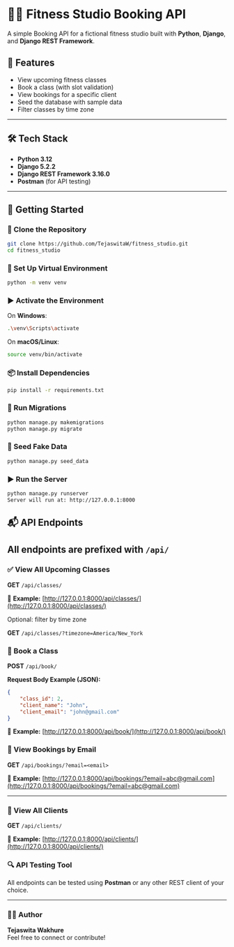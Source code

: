 # 🏋️‍♀️ Fitness Studio Booking API

A simple Booking API for a fictional fitness studio built with **Python**, **Django**, and **Django REST Framework**.

## 🚀 Features

- View upcoming fitness classes
- Book a class (with slot validation)
- View bookings for a specific client
- Seed the database with sample data
- Filter classes by time zone

---

## 🛠️ Tech Stack

- **Python 3.12**
- **Django 5.2.2**
- **Django REST Framework 3.16.0**
- **Postman** (for API testing)

---
## 📂 Getting Started

### 🔁 Clone the Repository

```bash
git clone https://github.com/TejaswitaW/fitness_studio.git
cd fitness_studio
```

### 🧱 Set Up Virtual Environment

```bash
python -m venv venv
```

### ▶️ Activate the Environment


On **Windows**:
```bash
.\venv\Scripts\activate
```
On **macOS/Linux**:
```bash
source venv/bin/activate
```

### 📦 Install Dependencies

```bash
pip install -r requirements.txt
```

### 🔄 Run Migrations

```bash
python manage.py makemigrations
python manage.py migrate
```
### 🌱 Seed Fake Data

```bash
python manage.py seed_data
```

### ▶️ Run the Server

```bash
python manage.py runserver
Server will run at: http://127.0.0.1:8000
```

## 📬 API Endpoints

All endpoints are prefixed with `/api/`
---
### ✅ View All Upcoming Classes

**GET** `/api/classes/`  

🔗 **Example:** [http://127.0.0.1:8000/api/classes/](http://127.0.0.1:8000/api/classes/)

Optional: filter by time zone 

**GET** `/api/classes/?timezone=America/New_York`

### 📝 Book a Class

**POST** `/api/book/`

**Request Body Example (JSON):**

```json
{
    "class_id": 2,
    "client_name": "John",
    "client_email": "john@gmail.com"
}
```
🔗 **Example:** [http://127.0.0.1:8000/api/book/](http://127.0.0.1:8000/api/book/)

### 📒 View Bookings by Email

**GET** `/api/bookings/?email=<email>`

🔗 **Example:** [http://127.0.0.1:8000/api/bookings/?email=abc@gmail.com](http://127.0.0.1:8000/api/bookings/?email=abc@gmail.com)

---

### 👥 View All Clients

**GET** `/api/clients/`

🔗 **Example:** [http://127.0.0.1:8000/api/clients/](http://127.0.0.1:8000/api/clients/)

### 🔍 API Testing Tool

All endpoints can be tested using **Postman** or any other REST client of your choice.

---

### 👩‍💻 Author

**Tejaswita Wakhure**  
Feel free to connect or contribute!
